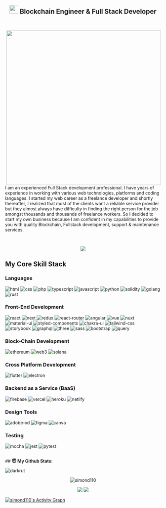 <h2 align="center">
    <img src="https://media.giphy.com/media/hvRJCLFzcasrR4ia7z/giphy.gif" width="28"> 
    Blockchain Engineer & Full Stack Developer
</h2>
<br>
<p>
  <p>
    <img align="right" width="500" src="https://camo.githubusercontent.com/fa73289736064aba480d0708da37d7aa183a8c3e2bcc2f58c54285a3bbbeecc1/68747470733a2f2f7777772e61616c7068612e6e65742f77702d636f6e74656e742f75706c6f6164732f323032302f31322f66756c6c2d737461636b2d646576656c6f706d656e742e676966" />
  </p>
  <p>
    I am an experienced Full Stack development professional.
    I have years of experience in working with various web technologies, platforms and coding languages.
    I started my web career as a freelance developer and shortly thereafter, I realized that most of the clients
    want a reliable service provider but they almost always have difficulty in finding the right person
    for the job amongst thousands and thousands of freelance workers. So I decided to start my own business
    because I am confident in my capabilities to provide you with quality Blockchain,
    Fullstack development, support & maintenance services.
  </p>
</p>
<br>
<p align="center">
  <a href="https://github.com/simond110"><img src="https://readme-typing-svg.herokuapp.com/?lines=Creative,%20Passionate%20and%20Efficient%20Full-Stack%20Software%20engineer;10+%2B%20years%20of%20hands-on%20experience;&center=true&width=800&height=45"></a>
</p>

## My Core Skill Stack
### Languages

![html](https://img.shields.io/badge/HTML5-E34F26?style=for-the-badge&logo=html5&logoColor=white)
![css](https://img.shields.io/badge/CSS3-1572B6?style=for-the-badge&logo=css3&logoColor=white)
![php](https://img.shields.io/badge/PHP-007aff?style=for-the-badge&logo=php&logoColor=white)
![typescript](https://img.shields.io/badge/TypeScript-3178C6?style=for-the-badge&logo=typescript&logoColor=white)
![javascript](https://img.shields.io/badge/JavaScript-323330?style=for-the-badge&logo=javascript&logoColor=F7DF1E)
![python](https://img.shields.io/badge/Python-3776AB?style=for-the-badge&logo=python&logoColor=white)
![solidity](https://img.shields.io/badge/Solidity-363636?style=for-the-badge&logo=solidity&logoColor=white)
![golang](https://img.shields.io/badge/Golang-28B6F6?style=for-the-badge&logo=go&logoColor=white)
![rust](https://img.shields.io/badge/Rust-a01058?style=for-the-badge&logo=rust&logoColor=white)

### Front-End Development

![react](https://img.shields.io/badge/React-20232A?style=for-the-badge&logo=react&logoColor=61DAFB)
![next](https://img.shields.io/badge/Next-000000?style=for-the-badge&logo=nextdotjs&logoColor=FFFFFF)
![redux](https://img.shields.io/badge/Redux-593D88?style=for-the-badge&logo=redux&logoColor=white)
![react-router](https://img.shields.io/badge/React_Router-20232A?style=for-the-badge&logo=react-router&logoColor=61DAFB)
![angular](https://img.shields.io/badge/Angular-CA4245?style=for-the-badge&logo=angular&logoColor=61DAFB)
![vue](https://img.shields.io/badge/Vue-1ca010?style=for-the-badge&logo=vuedotjs&logoColor=FFFFFF)
![nuxt](https://img.shields.io/badge/Nuxt-000000?style=for-the-badge&logo=nuxtdotjs&logoColor=FFFFFF)
![material-ui](https://img.shields.io/badge/Material_UI-0081CB?style=for-the-badge&logo=mui&logoColor=white)
![styled-components](https://img.shields.io/badge/Styled_Components-4285F4?style=for-the-badge&logo=styled-components&logoColor=white)
![chakra-ui](https://img.shields.io/badge/Chakra_UI-319795?style=for-the-badge&logo=chakra-ui&logoColor=white)
![tailwind-css](https://img.shields.io/badge/tailwind_css-06B6D4?style=for-the-badge&logo=tailwind-css&logoColor=white)
![storybook](https://img.shields.io/badge/storybook-FF4785?style=for-the-badge&logo=storybook&logoColor=white)
![graphql](https://img.shields.io/badge/GraphQL-E434AA?style=for-the-badge&logo=graphql&logoColor=white)
![three](https://img.shields.io/badge/Three.js-000000?style=for-the-badge&logo=three.js&logoColor=white)
![sass](https://img.shields.io/badge/SASS-CC6699?style=for-the-badge&logo=sass&logoColor=white)
![bootstrap](https://img.shields.io/badge/Bootstrap-563D7C?style=for-the-badge&logo=bootstrap&logoColor=white)
![jquery](https://img.shields.io/badge/jQuery-0769AD?style=for-the-badge&logo=jquery&logoColor=white)

### Block-Chain Development

![ethereum](https://img.shields.io/badge/Ethereum-3C3C3D?style=for-the-badge&logo=ethereum&logoColor=white)
![web3](https://img.shields.io/badge/Web_3-F16822?style=for-the-badge&logo=web3.js&logoColor=white)
![solana](https://img.shields.io/badge/Solana-430098?style=for-the-badge&logo=solana&logoColor=white)

### Cross Platform Development

![flutter](https://img.shields.io/badge/Flutter-28B6F6?style=for-the-badge&logo=flutter&logoColor=white)
![electron](https://img.shields.io/badge/Electron-2C2E3B?style=for-the-badge&logo=electron&logoColor=white)

### Backend as a Service (BaaS)

![firebase](https://img.shields.io/badge/Firebase-ffaa00?style=for-the-badge&logo=Firebase&logoColor=white)
![vercel](https://img.shields.io/badge/Vercel-000000?style=for-the-badge&logo=Vercel&logoColor=white)
![heroku](https://img.shields.io/badge/Heroku-430098?style=for-the-badge&logo=heroku&logoColor=white)
![netlify](https://img.shields.io/badge/Netlify-00C7B7?style=for-the-badge&logo=netlify&logoColor=white)

### Design Tools

![adobe-xd](https://img.shields.io/badge/abode_xd-470137?style=for-the-badge&logo=adobe-xd&logoColor=white)
![figma](https://img.shields.io/badge/figma-000000?style=for-the-badge&logo=figma&logoColor=white)
![canva](https://img.shields.io/badge/canva-00C4CC?style=for-the-badge&logo=canva&logoColor=white)

### Testing

![mocha](https://img.shields.io/badge/Mocha-8D6748?style=for-the-badge&logo=mocha&logoColor=white)
![jest](https://img.shields.io/badge/Jest-C21325?style=for-the-badge&logo=jest&logoColor=white)
![pytest](https://img.shields.io/badge/Pytest-3776AB?style=for-the-badge&logo=python&logoColor=white)

<br>
## <b>😇 My Github Stats</b>:
<p align="left"><img src="https://komarev.com/ghpvc/?username=simond110&label=Profile%20views&color=0e75b6&style=flat" alt="darkrut" /> </p>
<p align="center" style="margin-bottom: 10px;"><img src="https://github-profile-trophy.vercel.app/?username=simond110&column=7&theme=onedark" alt="simond110" /></p>
<p align="center">
  <img src = "https://github-readme-stats.vercel.app/api?username=simond110&show_icons=true&include_all_commits=true&count_private=true&theme=tokyonight"> 
  <img src = "https://github-readme-stats.vercel.app/api/top-langs/?username=simond110&langs_count=8&layout=compact&theme=tokyonight&include_all_commits=true">
</p>
<a href="https://github.com/simond110/simond110">
  <img alt="simond110's Activity Graph" src="https://activity-graph.herokuapp.com/graph?username=simond110&bg_color=22222E&color=DDDD66&line=00FFFF&point=0000FF"/>
</a>
  
</p>
</details>
